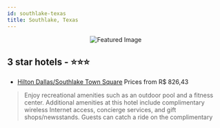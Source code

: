 ```yaml
---
id: southlake-texas
title: Southlake, Texas
---
```


<center><img src="https://i.travelapi.com/hotels/2000000/1700000/1696000/1695929/73f66ed7_z.jpg" alt="Featured Image" /></center>


##  3 star hotels - ⭐️⭐️⭐️

-    [Hilton Dallas/Southlake Town Square](https://us.hurb.com/hotels/southlake/hilton-dallas-southlake-town-square-JNP-JP023006?cmp=18055) Prices from R$ 826,43
   > Enjoy recreational amenities such as an outdoor pool and a fitness center. Additional amenities at this hotel include complimentary wireless Internet access, concierge services, and gift shops/newsstands. Guests can catch a ride on the complimentary 
